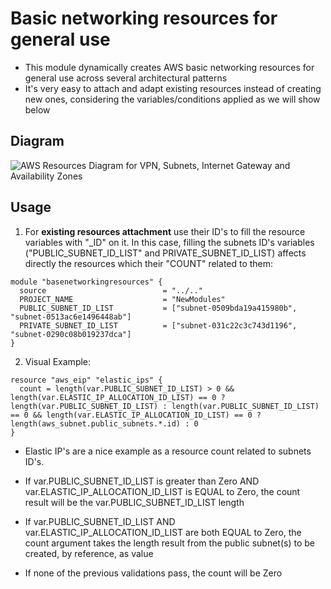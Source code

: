# Basic networking resources for general use

* This module dynamically creates AWS basic networking resources for general use across several architectural patterns
* It's very easy to attach and adapt existing resources instead of creating new ones, considering the variables/conditions applied as we will show below

## Diagram

![AWS Resources Diagram for VPN, Subnets, Internet Gateway and Availability Zones](https://user-images.githubusercontent.com/106110465/193930951-b6974bf3-1993-438b-82ae-87181b18e6ce.png "Basic Networking Infrastructure")

## Usage

1. For <b>existing resources attachment</b> use their ID's to fill the resource variables with "_ID" on it. In this case, filling the subnets ID's variables ("PUBLIC_SUBNET_ID_LIST" and PRIVATE_SUBNET_ID_LIST) affects directly the resources which their "COUNT" related to them:

```hcl
module "basenetworkingresources" {
  source                          = "../.."
  PROJECT_NAME                    = "NewModules"
  PUBLIC_SUBNET_ID_LIST           = ["subnet-0509bda19a415980b", "subnet-0513ac6e1496448ab"]
  PRIVATE_SUBNET_ID_LIST          = ["subnet-031c22c3c743d1196", "subnet-0290c08b019237dca"]
}
```

2. Visual Example:

```hcl
resource "aws_eip" "elastic_ips" {
  count = length(var.PUBLIC_SUBNET_ID_LIST) > 0 && length(var.ELASTIC_IP_ALLOCATION_ID_LIST) == 0 ? length(var.PUBLIC_SUBNET_ID_LIST) : length(var.PUBLIC_SUBNET_ID_LIST) == 0 && length(var.ELASTIC_IP_ALLOCATION_ID_LIST) == 0 ? length(aws_subnet.public_subnets.*.id) : 0
}
```

* Elastic IP's are a nice example as a resource count related to subnets ID's.

* If var.PUBLIC_SUBNET_ID_LIST is greater than Zero AND var.ELASTIC_IP_ALLOCATION_ID_LIST is EQUAL to Zero, the count result will be the var.PUBLIC_SUBNET_ID_LIST length

* If var.PUBLIC_SUBNET_ID_LIST AND var.ELASTIC_IP_ALLOCATION_ID_LIST are both EQUAL to Zero, the count argument takes the length result from the public subnet(s) to be created, by reference, as value

* If none of the previous validations pass, the count will be Zero